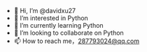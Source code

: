 - 👋 Hi, I’m @davidxu27
- 👀 I’m interested in Python
- 🌱 I’m currently learning Python
- 💞️ I’m looking to collaborate on Python
- 📫 How to reach me，287793024@qq.com

<!---
davidxu27/davidxu27 is a ✨ special ✨ repository because its `README.md` (this file) appears on your GitHub profile.
You can click the Preview link to take a look at your changes.
--->
